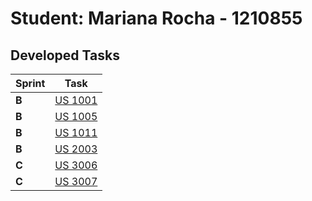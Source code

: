 # Student: Mariana Rocha - 1210855

## Developed Tasks


| Sprint | Task                                                                    |
|--------|-------------------------------------------------------------------------|
| **B**  | [US 1001](../SPRINT%20B/US_1001-RegisterSystemUsers/readme.md)          |
| **B**  | [US 1005](../SPRINT%20B/US_1005-SetTeachersOfaCourse/readme.md)         |
| **B**  | [US 1011](../SPRINT%20B/US_1011-ScheduleAnExtraordinaryClass/readme.md) |
| **B**  | [US 2003](../SPRINT%20B/US_2003-ListAllExamsInaCourse/readme.md)        |
| **C**  | [US 3006](../SPRINT%20C/US3006%20-%20CreateaPost-it)                         |
| **C**  | [US 3007](../SPRINT%20C/US3007%20-%20ChangeaPost-it)                         |
